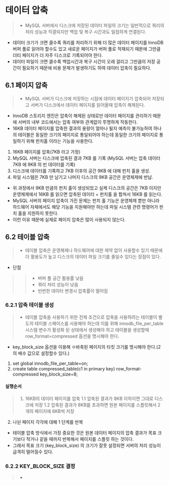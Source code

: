 # 데이터 압축
> - MySQL 서버에서 디스크에 저장된 데이터 파일의 크기는 일반적으로 쿼리의 처리 성능과 직결되지만 백업 및 복구 시간과도 밀접하게 연결된다.
- 데이터 크기가 크면 클수록 쿼리를 처리하기 위해 더 많은 데이터 페이지를 InnoDB 버퍼 풀로 읽어야 할수도 있고 새로운 페이지가 버퍼 풀로 적재되기 때문에 그만큼 더티 페이지가 더 자주 디스크로 기록되어야 한다.
- 데이터 파일이 크면 클수록 백업시간과 복구 시간이 오래 걸리고 그만큼의 저장 공간이 필요하기 때문에 비용 문제가 발생하기도 하여 데이터 압축이 필요하다.

## 6.1 페이지 압축
>- MySQL 서버가 디스크에 저장하는 시점에 데이터 페이지가 압축되어 저장되고 서버가 디스크에서 데이터 페이지를 읽어올때 압축이 해제된다.
- InnoDB 스토리지 엔진은 압축이 해제된 상태로만 데이터 페이지를 관리하기 때문에 서버의 내부 코드에서는 압축 여부와 관계없이 투명하게 작동한다.
- 16KB 데이터 페이지를 압축한 결과의 용량이 얼마나 될지 예측이 불가능하여 하나의 테이블은 동일한 크기의 페이지로 통일되어야 하는데
동일한 크기의 페이지로 통일하기 위해 펀치홀 이라는 기능을 사용한다.
1. 16KB 페이지를 압축(7KB 라고 가정)
2. MySQL 서버는 디스크에 압축된 결과 7KB 를 기록
(MySQL 서버는 압축 데이터 7KB 에 9KB 의 빈 데이터를 기록)
3. 디스크에 데이터를 기록하고 7KB 이후의 공간 9KB 에 대해 펀치 홀을 생성.
4. 파일 시스템은 7KB 만 남기고 나머지 디스크의 9KB 공간은 운영체제에 반납.
- 위 과정에서 9KB 만큼의 펀치 홀이 생성되었고 실제 디스크의 공간은 7KB 이지만 운영체제에서 16KB 를 읽으면 압축된 데이터 + 펀치홀 을 합쳐서 16KB 를 읽는다.
- MySQL 서버의 페이지 압축이 가진 문제는 펀치 홀 기능은 운영체제 뿐만 아니라 하드웨어 자체에서도 해당 기능을 지원해야만 하는데 파일 시스템 관련 명령어가 펀치 홀을 지원하지 못한다.
- 이런 이유 때문에 실제로 페이지 압축은 많이 사용되지 않는다.

## 6.2 테이블 압축
>- 테이블 압축은 운영체제나 하드웨어에 대한 제약 없이 사용할수 있기 때문에 더 활용도가 높고 디스크의 데이터 파일 크기를 줄일수 있다는 장점이 있다.
- 단점
>> - 버퍼 풀 공간 활용률 낮음
>>- 쿼리 처리 성능이 낮음
>>- 빈번한 데이터 변경시 압축률이 떨어짐

### 6.2.1 압축 테이블 생성
> - 테이블 압축을 사용하기 위한 전제 조건으로 압축을 사용하려는 테이블이 별도의 테이블 스페이스를 사용해야 하는데 이를 위해 innodb_file_per_table 시스템 변수가 활성화 된 상태에서 생성해야 하고 테이블을 생성할때 row_format=compressed 옵션을 명시해야 한다.
- key_block_size 옵션을 이용해 ㅇ바축된 페이지의 타킷 크기를 명시해야 한다.(2의 배수 값으로 설정할수 있다.)
1. set global innodb_file_per_table=on;
2. create table compressed_table(c1 in primary key)
row_format-compressed
key_block_size=8;

#### 실행순서
>1. 16KB의 데이터 페이지를 압축
1.1 압축된 결과가 8KB 이하이면 그대로 디스크에 저장
1.2 압축된 결과가 8KB를 초과하면 원본 페이지를 스플릿해서 2개의 페이지에 8KB씩 저장
2. 나뉜 페이지 각각에 대해 1 단계를 반복
- 테이블 압축 방식에서 가장 중요한 것은 원본 데이터 페이지의 압축 결과가 목표 크기보다 작거나 같을 때까지 반복해서 페이지를 스플릿 하는 것이다.
- 그래서 목표 크기 (key_block_size) 의 크기가 잘못 설정되면 서버의 처리 성능이 급격히 떨어질수 있다.

### 6.2.2 KEY_BLOCK_SIZE 결정
>- 
